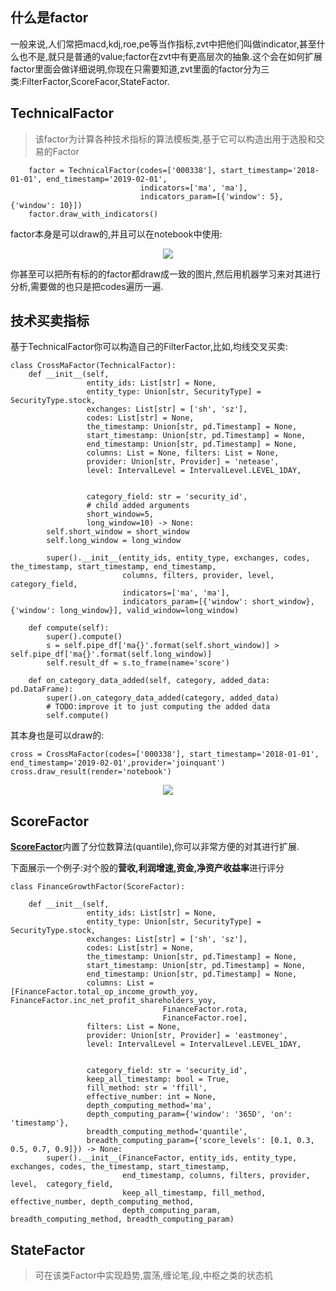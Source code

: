 ## 什么是factor

一般来说,人们常把macd,kdj,roe,pe等当作指标,zvt中把他们叫做indicator,甚至什么也不是,就只是普通的value;factor在zvt中有更高层次的抽象.这个会在如何扩展factor里面会做详细说明,你现在只需要知道,zvt里面的factor分为三类:FilterFactor,ScoreFacor,StateFactor.

## TechnicalFactor

> 该factor为计算各种技术指标的算法模板类,基于它可以构造出用于选股和交易的Factor

```
    factor = TechnicalFactor(codes=['000338'], start_timestamp='2018-01-01', end_timestamp='2019-02-01',
                             indicators=['ma', 'ma'],
                             indicators_param=[{'window': 5}, {'window': 10}])
    factor.draw_with_indicators()
```

factor本身是可以draw的,并且可以在notebook中使用:
<p align="center"><img src='./imgs/factor-in-notebook.gif'/></p>

你甚至可以把所有标的的factor都draw成一致的图片,然后用机器学习来对其进行分析,需要做的也只是把codes遍历一遍.

## 技术买卖指标
基于TechnicalFactor你可以构造自己的FilterFactor,比如,均线交叉买卖:
```
class CrossMaFactor(TechnicalFactor):
    def __init__(self,
                 entity_ids: List[str] = None,
                 entity_type: Union[str, SecurityType] = SecurityType.stock,
                 exchanges: List[str] = ['sh', 'sz'],
                 codes: List[str] = None,
                 the_timestamp: Union[str, pd.Timestamp] = None,
                 start_timestamp: Union[str, pd.Timestamp] = None,
                 end_timestamp: Union[str, pd.Timestamp] = None,
                 columns: List = None, filters: List = None,
                 provider: Union[str, Provider] = 'netease',
                 level: IntervalLevel = IntervalLevel.LEVEL_1DAY,
                 
                 
                 category_field: str = 'security_id',
                 # child added arguments
                 short_window=5,
                 long_window=10) -> None:
        self.short_window = short_window
        self.long_window = long_window

        super().__init__(entity_ids, entity_type, exchanges, codes, the_timestamp, start_timestamp, end_timestamp,
                         columns, filters, provider, level,  category_field,
                         indicators=['ma', 'ma'],
                         indicators_param=[{'window': short_window}, {'window': long_window}], valid_window=long_window)

    def compute(self):
        super().compute()
        s = self.pipe_df['ma{}'.format(self.short_window)] > self.pipe_df['ma{}'.format(self.long_window)]
        self.result_df = s.to_frame(name='score')

    def on_category_data_added(self, category, added_data: pd.DataFrame):
        super().on_category_data_added(category, added_data)
        # TODO:improve it to just computing the added data
        self.compute()
```

其本身也是可以draw的:
```
cross = CrossMaFactor(codes=['000338'], start_timestamp='2018-01-01', end_timestamp='2019-02-01',provider='joinquant')
cross.draw_result(render='notebook')
```
<p align="center"><img src='./imgs/factor-result-in-notebook.gif'/></p>

## ScoreFactor

[**ScoreFactor**](https://github.com/zvtvz/zvt/blob/master/zvt/factors/factor.py#L138)内置了分位数算法(quantile),你可以非常方便的对其进行扩展.

下面展示一个例子:对个股的**营收,利润增速,资金,净资产收益率**进行评分
```
class FinanceGrowthFactor(ScoreFactor):

    def __init__(self,
                 entity_ids: List[str] = None,
                 entity_type: Union[str, SecurityType] = SecurityType.stock,
                 exchanges: List[str] = ['sh', 'sz'],
                 codes: List[str] = None,
                 the_timestamp: Union[str, pd.Timestamp] = None,
                 start_timestamp: Union[str, pd.Timestamp] = None,
                 end_timestamp: Union[str, pd.Timestamp] = None,
                 columns: List = [FinanceFactor.total_op_income_growth_yoy, FinanceFactor.inc_net_profit_shareholders_yoy,
                                  FinanceFactor.rota,
                                  FinanceFactor.roe],
                 filters: List = None,
                 provider: Union[str, Provider] = 'eastmoney',
                 level: IntervalLevel = IntervalLevel.LEVEL_1DAY,
                 
                 
                 category_field: str = 'security_id',
                 keep_all_timestamp: bool = True,
                 fill_method: str = 'ffill',
                 effective_number: int = None,
                 depth_computing_method='ma',
                 depth_computing_param={'window': '365D', 'on': 'timestamp'},
                 breadth_computing_method='quantile',
                 breadth_computing_param={'score_levels': [0.1, 0.3, 0.5, 0.7, 0.9]}) -> None:
        super().__init__(FinanceFactor, entity_ids, entity_type, exchanges, codes, the_timestamp, start_timestamp,
                         end_timestamp, columns, filters, provider, level,  category_field,
                         keep_all_timestamp, fill_method, effective_number, depth_computing_method,
                         depth_computing_param, breadth_computing_method, breadth_computing_param)

```

## StateFactor

> 可在该类Factor中实现趋势,震荡,缠论笔,段,中枢之类的状态机